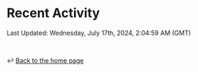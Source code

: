 # Recent Activity

<!--RECENT_ACTIVITY:start-->
<!--RECENT_ACTIVITY:end-->

<!--RECENT_ACTIVITY:last_update-->
Last Updated: Wednesday, July 17th, 2024, 2:04:59 AM (GMT)
<!--RECENT_ACTIVITY:last_update_end-->

<br>

↩️ [Back to the home page](/README.md)

